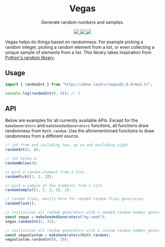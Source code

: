 <p align="center">
<!-- <img src="https://raw.githubusercontent.com/cryptogohan/vegas/master/media/vegas-logo.svg" width="200"> -->

<h1 align="center">Vegas</h1>
<p align="center">Generate random numbers and samples.</p>
</p>
<p align="center">
  <a href="https://github.com/cryptogohan/vegas/actions/workflows/tests.yml">
    <img src="https://github.com/cryptogohan/vegas/workflows/tests/badge.svg">
  </a>
  <a href="https://github.com/cryptogohan/vegas/releases">
    <img src="https://img.shields.io/github/v/tag/cryptogohan/vegas?label=version">
  </a>
  <a href="https://doc.deno.land/https/deno.land/x/vegas/mod.ts">
    <img src="https://img.shields.io/badge/%E2%80%8E-docs-blue.svg?logo=deno">
  </a>
</p>

Vegas helps do things based on randomness. For example picking a random integer,
picking a random element from a list, or even collecting a unique sample of
elements from a list. This library takes inspiration from
[Python's random library](https://docs.python.org/3/library/random.html).

## Usage

```ts
import { randomInt } from "https://deno.land/x/vegas@1.0.0/mod.ts";

console.log(randomInt(0, 4)); // 2
```

## API

Below are examples for all currently available APIs. Except for the
`makeGenerators` and `makeSeededGenerators` functions, all functions draw
randomness from `Math.random`. Use the aforementioned functions to draw
randomness from a different source.

```ts
// int from and including two, up to and excluding eight.
randomInt(2, 8);

// int below 4.
randomBelow(4);

// pick a random element from a list.
randomPick([1, 2, 3]);

// pick a sample of two elements from a list.
randomSample([1, 2, 3, 4], 2);

// random float, mostly here for seeded random float generation.
randomFloat();

// initializes all random generators with a seeded random number generator.
const vegas = makeSeededGenerators("my-seed");
vegas.randomInt(2, 32);

// initializes all random generators with a custom random number generator.
const vegasCustom = makeGenerators(Math.random);
vegasCustom.randomInt(0, 10);
```
